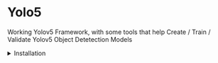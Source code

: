 # Yolo5
Working Yolov5 Framework, with some tools that help Create / Train / Validate Yolov5 Object Detetection Models


<details>
<summary>Installation</summary>
Clone  [repo](https://github.com/ultralytics/yolov5) and install [requirements.txt](https://github.com/ultralytics/yolov5/blob/master/requirements.txt)
```bash
git clone https://github.com/ultralytics/yolov5  # clone
cd yolov5
pip install -r requirements.txt  # install
```


</details>
